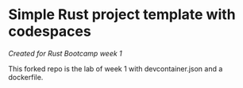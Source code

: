 # Simple Rust project template with codespaces

_Created for Rust Bootcamp week 1_

This forked repo is the lab of week 1 with devcontainer.json and a dockerfile.
